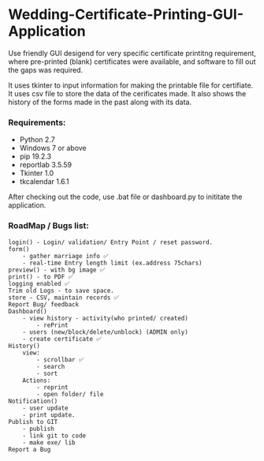 # Wedding-Certificate-Printing-GUI-Application
Use friendly GUI desigend for very specific certificate printitng requirement, where pre-printed (blank) certificates were available, and software to fill out the gaps was required. 

It uses tkinter to input information for making the printable file for certifiate. It uses csv file to store the data of the cerificates made. It also shows the history of the forms made in the past along with its data. 

### Requirements:
- Python 2.7
- Windows 7 or above
- pip        19.2.3
- reportlab  3.5.59
- Tkinter    1.0
- tkcalendar 1.6.1


After checking out the code, use .bat file or dashboard.py to inititate the application.

### RoadMap / Bugs list:
    login() - Login/ validation/ Entry Point / reset password.
    form() 
        - gather marriage info ✅
        - real-time Entry length limit (ex.address 75chars)
    preview() - with bg image ✅
    print() - to PDF ✅
    logging enabled ✅
    Trim old Logs - to save space.
    store - CSV, maintain records ✅
    Report Bug/ feedback
    Dashboard() 
        - view history - activity(who printed/ created)
            - rePrint
        - users (new/block/delete/unblock) (ADMIN only)
        - create certificate ✅
    History() 
        view:
            - scrollbar ✅
            - search 
            - sort
        Actions:
            - reprint 
            - open folder/ file
    Notification()
        - user update
        - print update.
    Publish to GIT 
        - publish
        - link git to code
        - make exe/ lib 
    Report a Bug
